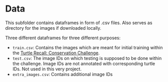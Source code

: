 # Data

This subfolder contains dataframes in form of .csv files. Also serves as directory for the images if downloaded locally. 

Three different dataframes for three different purposes:

- `train.csv`: Contains the images which are meant for initial training within the [Turtle Recall: Conservation Challenge](https://zindi.africa/competitions/turtle-recall-conservation-challenge).
- `test.csv`: The image IDs on which testing is supposed to be done within the challenge. Image IDs are not annotated with corresponding turtle IDs. Not used in this very project.
- `extra_images.csv`: Contains additional image IDs